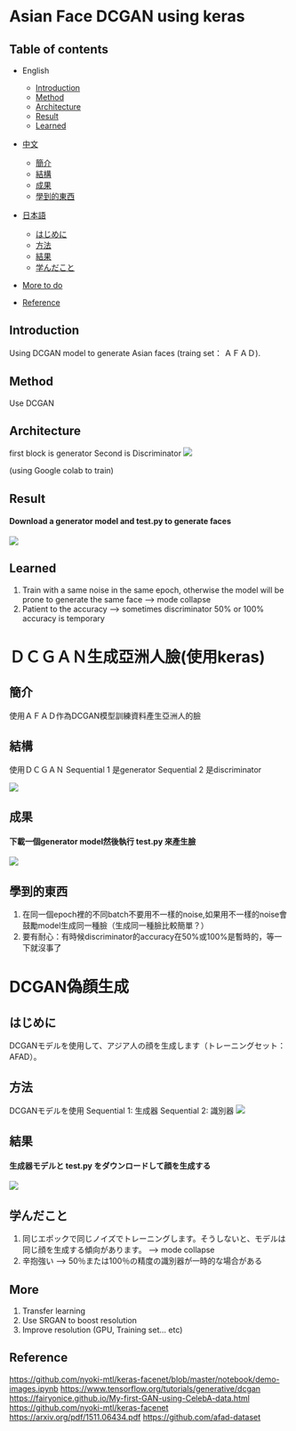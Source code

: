 # Asian Face DCGAN using keras
## Table of contents
* English
    * [Introduction](#Introduction)
    * [Method](#Method)
    * [Architecture](#Architecture)
    * [Result](#Result)
    * [Learned](#Learned)

* [中文](#ＤＣＧＡＮ生成亞洲人臉(使用keras))
    * [簡介](#簡介)
    * [結構](#結構)
    * [成果](#成果)
    * [學到的東西](#學到的東西)


* [日本語](#DCGAN偽顔生成)
    * [はじめに](#はじめに)
    * [方法](#方法)
    * [結果](#結果)
    * [学んだこと](#学んだこと)


* [More to do](#More)
* [Reference](#Reference)
## Introduction
Using DCGAN model to generate Asian faces (traing set： ＡＦＡＤ).

## Method
Use DCGAN
## Architecture
first block is generator
Second is Discriminator
![](https://i.imgur.com/Neh3pu8.png)

(using Google colab to train)

 
## Result
#### Download a generator model and test.py to generate faces
![](https://i.imgur.com/Z9wyikq.gif)

## Learned
1. Train with a same noise in the same epoch, otherwise the model will be prone to generate the same face --> mode collapse
2. Patient to the accuracy --> sometimes discriminator 50% or 100% accuracy is temporary


# ＤＣＧＡＮ生成亞洲人臉(使用keras)

## 簡介
使用ＡＦＡＤ作為DCGAN模型訓練資料產生亞洲人的臉

## 結構
使用ＤＣＧＡＮ
Sequential 1 是generator
Sequential 2 是discriminator

![](https://i.imgur.com/Neh3pu8.png)
## 成果
#### 下載一個generator model然後執行 test.py 來產生臉
![](https://i.imgur.com/Z9wyikq.gif)

## 學到的東西
1. 在同一個epoch裡的不同batch不要用不一樣的noise,如果用不一樣的noise會鼓勵model生成同一種臉（生成同一種臉比較簡單？）
2. 要有耐心：有時候discriminator的accuracy在50%或100%是暫時的，等一下就沒事了


# DCGAN偽顔生成

## はじめに
DCGANモデルを使用して、アジア人の顔を生成します（トレーニングセット：AFAD）。
## 方法
DCGANモデルを使用
Sequential 1: 生成器
Sequential 2: 識別器
![](https://i.imgur.com/Neh3pu8.png)

## 結果
#### 生成器モデルと test.py をダウンロードして顔を生成する
![](https://i.imgur.com/Z9wyikq.gif)

## 学んだこと
1. 同じエポックで同じノイズでトレーニングします。そうしないと、モデルは同じ顔を生成する傾向があります。 --> mode collapse
2. 辛抱強い --> 50％または100％の精度の識別器が一時的な場合がある

## More
1. Transfer learning
2. Use SRGAN to boost resolution
3. Improve resolution (GPU, Training set... etc)
## Reference
https://github.com/nyoki-mtl/keras-facenet/blob/master/notebook/demo-images.ipynb
https://www.tensorflow.org/tutorials/generative/dcgan
https://fairyonice.github.io/My-first-GAN-using-CelebA-data.html
https://github.com/nyoki-mtl/keras-facenet
https://arxiv.org/pdf/1511.06434.pdf
https://github.com/afad-dataset
